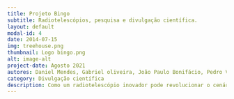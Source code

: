 ```yaml
---
title: Projeto Bingo
subtitle: Radiotelescópios, pesquisa e divulgação científica.
layout: default
modal-id: 4
date: 2014-07-15
img: treehouse.png
thumbnail: Logo bingo.png
alt: image-alt
project-date: Agosto 2021
autores: Daniel Mendes, Gabriel oliveira, João Paulo Bonifácio, Pedro Vieira
category: Divulgação científica
description: Como um radiotelescópio inovador pode revolucionar o cenário científico e educacional brasileiro? Nesse artigo, apresentamos o Projeto Bingo, radiotelescópio para o estudo de oscilações acústicas de bárions (BAO), e sua complementação educacional Divulga Bingo, grupo de divulgação científica que pretende estreitar os laços entre ciência de ponta e o dia-a-dia do público geral. Confira no artigo anexado!
---
```

